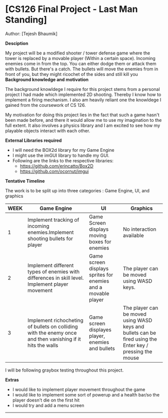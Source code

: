 # [CS126 Final Project - Last Man Standing]

Author: [Tejesh Bhaumik]

**Desciption**

My project will be a modified shooter / tower defense game where the tower is replaced by a movable player (Within a certain space). Incoming enemies come in from the top. You can either dodge them or attack them with bullets. But there's a catch. The bullets will move the enemies from in front of you, but they might ricochet of the sides and still kill you 
**Background knowledge and motivation**

The background knowldege I require for this project stems from a personal project I had made which implemented 2D shooting. Thereby I know how to implement a firing mechanism. I also am heavily reliant one the knowldege I gained from the coursework of CS 126.

My motivation for doing this project lies in the fact that such a game hasn't been made before, and there it would allow me to use my imagination to the full extent. It also involves a physics library and I am excited to see how my playable objects interact with each other.


**External Libraries required**

* I will need the BOX2d library for my Game Engine
* I might use the imGUI library to handle my GUI.
* Following are the links to the respective libraries:
    * https://github.com/erincatto/Box2D
    * https://github.com/ocornut/imgui

**Tentative Timeline**

The work is to be split up into three categories : Game Engine, UI, and graphics

WEEK | Game Engine | UI | Graphics
-----|--------|----|--------
1    |Implement tracking of incoming enemies.Implement shooting bullets for player |Game Screen displays moving boxes for enemies|No interaction available                 
2    |Implement different types of enemies with differences in skill level. Implement player movement| Game screen displays sprites for enemies and a movable player | The player can be moved using WASD keys.  
3    |Implement richocheting of bullets on colliding with the enemy once and then vanishing if it hits the walls | Game screen displayes player, enemies and bullets | The player can be moved using WASD keys and bullets can be fired using the Enter key / pressing the mouse

I will be following graybox testing throughout this project.

**Extras**

* I would like to implement player movement throughout the game
* I would like to implement some sort of powerup and a health bar/so the player doesn't die on the first hit
* I would try and add a menu screen

---

